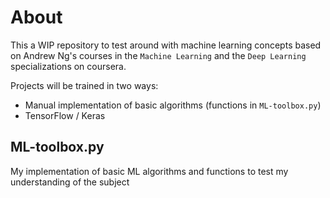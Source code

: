# About
This a WIP repository to test around with machine learning concepts based on Andrew Ng's courses in the `Machine Learning` and the `Deep Learning` specializations on coursera. 

Projects will be trained in two ways:
- Manual implementation of basic algorithms (functions in `ML-toolbox.py`)
- TensorFlow / Keras

## ML-toolbox.py
My implementation of basic ML algorithms and functions to test my understanding of the subject 
